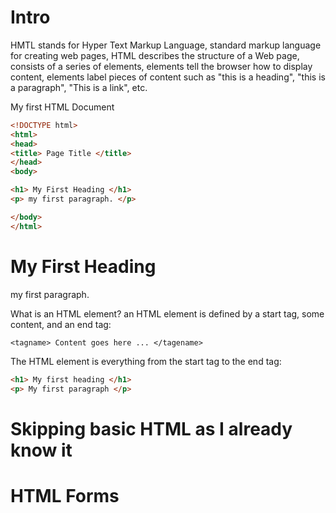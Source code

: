 # Intro
HMTL stands for Hyper Text Markup Language, standard markup language for creating web pages, HTML describes the structure of a Web page, consists of a series of elements, elements tell the browser how to display content, elements label pieces of content such as "this is a heading", "this is a paragraph", "This is a link", etc.

My first HTML Document
```html
<!DOCTYPE html>
<html>
<head>
<title> Page Title </title>
</head>
<body>

<h1> My First Heading </h1>
<p> my first paragraph. </p>

</body>
</html>
```

<html>
<head>
<title> Page Title </title>
</head>
<body>

<h1> My First Heading </h1>
<p> my first paragraph. </p>

</body>
</html>

What is an HTML element? 
an HTML element is defined by a start tag, some content, and an end tag:
```
<tagname> Content goes here ... </tagename>
```

The HTML element is everything from the start tag to the end tag:
```html
<h1> My first heading </h1>
<p> My first paragraph </p>
```

# Skipping basic HTML as I already know it

# HTML Forms

